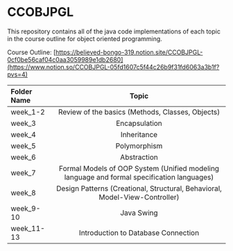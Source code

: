 # **CCOBJPGL**

This repository contains all of the java code implementations of each topic in the course outline for object oriented programming.

Course Outline:
[https://believed-bongo-319.notion.site/CCOBJPGL-0cf0be56caf04c0aa3059989e1db2680](https://www.notion.so/CCOBJPGL-05fd1607c5f44c26b9f31fd6063a3b1f?pvs=4)

| Folder Name | Topic |
| :---         |     :---:      |       
| week_1-2   | Review of the basics (Methods, Classes, Objects)|
| week_3   | Encapsulation  |
| week_4   | Inheritance |
| week_5   | Polymorphism |
| week_6   | Abstraction |
| week_7   | Formal Models of OOP System (Unified modeling language and formal specification languages) |
| week_8 | Design Patterns (Creational, Structural, Behavioral, Model-View-Controller) |
| week_9-10   | Java Swing |
| week_11-13   | Introduction to Database Connection |
